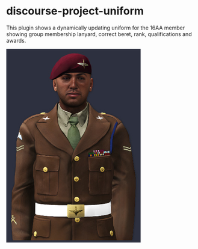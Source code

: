 # discourse-project-uniform
This plugin shows a dynamically updating uniform for the 16AA member showing group membership lanyard, correct beret, rank, qualifications and awards.

![Showcase Image](./assets/showcase.jpg)
